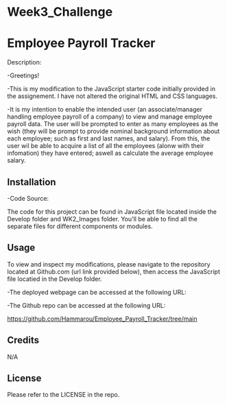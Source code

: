 # Week3_Challenge


# Employee Payroll Tracker

Description:

-Greetings! 

-This is my modification to the  JavaScript starter code initially provided in the assignement. I have not altered the original HTML and CSS languages.

-It is my intention to enable the intended user (an associate/manager handling  employee payroll of a company) to view and manage employee payroll data. The user will be prompted to enter as many employees as the wish (they will be prompt to provide nominal background information about each employee; such as first and last names, and salary). From this, the user wil be able to acquire a list of all the employees (alonw with their infomation) they have entered; aswell as calculate the average employee salary.


## Installation

-Code Source:

The code for this project can be found in JavaScript file located inside the Develop folder and WK2_Images folder. You'll be able to find all the separate files for different components or modules.


## Usage

To view and inspect my modifications, please navigate to the repository located at Github.com (url link provided below), then access the JavaScript file locatied in the Develop folder.

-The deployed webpage can be accessed at the following URL:



-The Github repo can be accessed at the following URL: 

https://github.com/Hammarou/Employee_Payroll_Tracker/tree/main


## Credits

N/A


## License

Please refer to the LICENSE in the repo.
